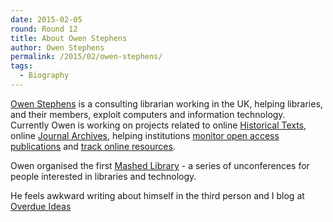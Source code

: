 ```yaml
---
date: 2015-02-05
round: Round 12
title: About Owen Stephens
author: Owen Stephens
permalink: /2015/02/owen-stephens/
tags:
  - Biography
---
```

[Owen Stephens](http://ostephens.com) is a consulting librarian working in the UK, helping libraries, and their members, exploit computers and information technology. Currently Owen is working on projects related to online [Historical Texts](http://historicaltexts.jisc.ac.uk), online [Journal Archives](http://journalarchives.jisc.ac.uk/), helping institutions [monitor open access publications](http://jiscmonitor.jiscinvolve.org/) and [track online resources](http://gokb.kuali.org). 

Owen organised the first [Mashed Library](http://www.mashedlibrary.com) - a series of unconferences for people interested in libraries and technology.

He feels awkward writing about himself in the third person and I blog at [Overdue Ideas](http://www.meanboyfriend.com/overdue_ideas)